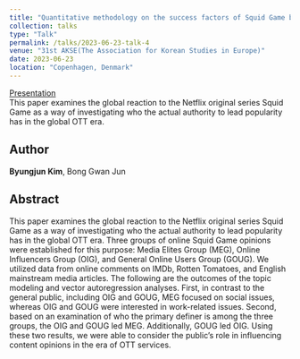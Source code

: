 ```yaml
---
title: "Quantitative methodology on the success factors of Squid Game based on the worldwide audience responses"
collection: talks
type: "Talk"
permalink: /talks/2023-06-23-talk-4
venue: "31st AKSE(The Association for Korean Studies in Europe)"
date: 2023-06-23
location: "Copenhagen, Denmark"
---
```

[Presentation](https://docs.google.com/presentation/d/1uvtpbnHOD0Q57YdlwrfaiTYYB8a8o_v35fjbFg1_lyI/edit?usp=sharing)  
This paper examines the global reaction to the Netflix original series Squid Game as a way of investigating who the actual authority to lead popularity has in the global OTT era.

## Author
**Byungjun Kim**, Bong Gwan Jun

## Abstract
This paper examines the global reaction to the Netflix original series Squid Game as a way of investigating who the actual authority to lead popularity has in the global OTT era. Three groups of online Squid Game opinions were established for this purpose: Media Elites Group (MEG), Online Influencers Group (OIG), and General Online Users Group (GOUG). We utilized data from online comments on IMDb, Rotten Tomatoes, and English mainstream media articles. The following are the outcomes of the topic modeling and vector autoregression analyses. First, in contrast to the general public, including OIG and GOUG, MEG focused on social issues, whereas OIG and GOUG were interested in work-related issues. Second, based on an examination of who the primary definer is among the three groups, the OIG and GOUG led MEG. Additionally, GOUG led OIG. Using these two results, we were able to consider the public’s role in influencing content opinions in the era of OTT services.